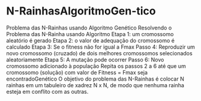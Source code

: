 # N-RainhasAlgoritmoGen-tico
Problema das N-Rainhas usando Algoritmo Genético Resolvendo o Problema das N-Rainha usando Algoritmo Etapa 1: um cromossomo aleatório é gerado Etapa 2: o valor de adequação do cromossomo é calculado Etapa 3: Se o fitness não for igual a Fmax Passo 4: Reproduzir um novo cromossomo (cruzado) de dois melhores cromossomos selecionados aleatoriamente Etapa 5: A mutação pode ocorrer Passo 6: Novo cromossomo adicionado à população Repita os passos 2 a 6 até que um cromossomo (solução) com valor de Fitness = Fmax seja encontradoGenético  O objetivo do problema das N-Rainhas é colocar N rainhas em um tabuleiro de xadrez N x N, de modo que nenhuma rainha esteja em conflito com as outras.
